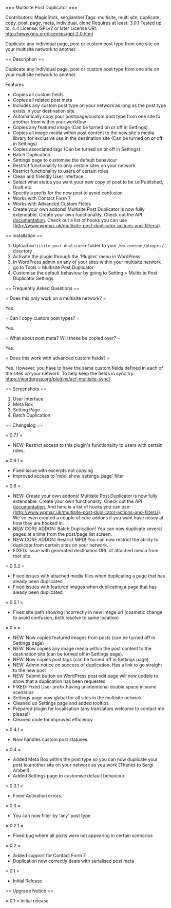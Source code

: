 === Multisite Post Duplicator ===

Contributors: MagicStick, sergiambel
Tags: multisite, multi site, duplicate, copy, post, page, meta, individual, clone
Requires at least: 3.0.1
Tested up to: 4.4
License: GPLv2 or later
License URI: http://www.gnu.org/licenses/gpl-2.0.html

Duplicate any individual page, post or custom post type from one site on your multisite network to another.

== Description ==

Duplicate any individual page, post or custom post type from one site on your multisite network to another.

Features

*   Copies all custom fields
*   Copies all related post meta
*   Includes any custom post type on your network as long as the post type exists in your destination site
*   Automatically copy your post/page/custom post type from one site to another from within your workflow 
*   Copies any featured image (Can be turned on or off in Settings)
*   Copies all image media within post content to the new site's media library for exclusive use in the destination site (Can be turned on or off in Settings)
*   Copies associated tags (Can be turned on or off in Settings)
*	Batch Duplication
*	Settings page to customise the default behaviour
*	Restrict functionality to only certain sites on your network
*	Restrict functionality to users of certain roles
*   Clean and friendly User Interface
*   Select what status you want your new copy of post to be i.e Published, Draft etc
*   Specify a prefix for the new post to avoid confusion
*   Works with Contact Form 7
*   Works with Advanced Custom Fields
*	Create your own addons! Multisite Post Duplicator is now fully extendable. Create your own functionality. Check out the API [documentation](http://www.wpmaz.uk/mpddocs/). Check out a list of hooks you can use (http://www.wpmaz.uk/multisite-post-duplicator-actions-and-filters/).

== Installation ==

1. Upload `multisite-post-duplicator` folder to your `/wp-content/plugins/` directory
2. Activate the plugin through the 'Plugins' menu in WordPress
3. In WordPress admin on any of your sites within your multisite network go to Tools > Multisite Post Duplicator
4. Customise the default behaviour by going to Setting > Multisite Post Duplicator Settings

== Frequently Asked Questions ==

= Does this only work on a multisite network? =

Yes.

= Can I copy custom post types? =

Yes.

= What about post meta? Will these be copied over? =

Yes.

= Does this work with advanced custom fields? =

Yes. However, you have to have the same custom fields defined in each of the sites on your network. To help keep the fields in sync try: https://wordpress.org/plugins/acf-multisite-sync/

== Screenshots ==

1. User Interface
2. Meta Box
3. Setting Page
4. Batch Duplication

== Changelog ==

= 0.7.1 =
* NEW: Restrict access to this plugin's functionality to users with certain roles.

= 0.6.1 =
* Fixed issue with excerpts not copying
* Improved access to 'mpd_show_settings_page' filter

= 0.6 =
* NEW: Create your own addons! Multisite Post Duplicator is now fully extendable. Create your own functionality. Check out the API [documentation](http://www.wpmaz.uk/mpddocs/). And here is a list of hooks you can use: (http://www.wpmaz.uk/multisite-post-duplicator-actions-and-filters/). We've even created a couple of core addons if you want have nosey at how they are hooked in.
* NEW CORE ADDON: Batch Duplication! You can now duplicate several pages at a time from the post/page list screen.
* NEW CORE ADDON: Restrict MPD! You can now restrict the ability to duplicate from certain sites on your network.
* FIXED: Issue with generated destination URL of attached media from root site.

= 0.5.2 =
* Fixed issues with attached media files when duplicating a page that has aleady been duplicated
* Fixed issues with featured images when duplicating a page that has aleady been duplicated

= 0.5.1 =
* Fixed site path showing incorrectly in new image url (cosmetic change to avoid confusion, both resolve to same location)

= 0.5 =
* NEW: Now copies featured images from posts (can be turned off in Settings page)
* NEW: Now copies any image media within the post content to the destination site (can be turned off in Settings page).
* NEW: Now copies post tags (can be turned off in Settings page)
* NEW: Admin notice on success of duplication. Has a link to go straight to the new post
* NEW: Submit button on WordPress post edit page will now update to show that a duplication has been requested
* FIXED: Fixed User prefix having unintentional double space in some scenarios
* Settings page now global for all sites in the multisite network
* Cleaned up Settings page and added tooltips
* Prepared plugin for localisation (any translators welcome to contact me please!)
* Cleaned code for improved efficiency

= 0.4.1 =
* Now handles custom post statuses.

= 0.4 =
* Added Meta Box within the post type so you can now duplicate your post to another site on your network as you work (Thanks to Sergi Ambel!).
* Added Settings page to customise default behaviour.

= 0.3.1 =
* Fixed Activation errors.

= 0.3 =
* You can now filter by 'any' post type.

= 0.2.1 =
* Fixed bug where all posts were not appearing in certain scenarios

= 0.2 =
* Added support for Contact Form 7
* Duplication now correctly deals with serialised post meta

= 0.1 =
* Initial Release

== Upgrade Notice ==

= 0.1 =
Initial release
